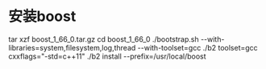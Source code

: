 # 安装boost
tar xzf boost_1_66_0.tar.gz
cd boost_1_66_0
./bootstrap.sh --with-libraries=system,filesystem,log,thread --with-toolset=gcc
./b2 toolset=gcc cxxflags="-std=c++11"
./b2 install --prefix=/usr/local/boost
